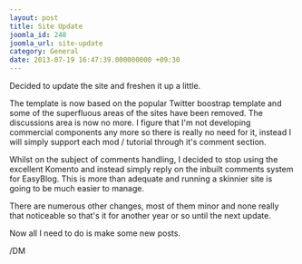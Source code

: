 ```yaml
---
layout: post
title: Site Update
joomla_id: 248
joomla_url: site-update
category: General
date: 2013-07-19 16:47:39.000000000 +09:30
---
```

<p>Decided to update the site and freshen it up a little.</p>
<p>The template is now based on the popular Twitter boostrap template and some of the superfluous areas of the sites have been removed. The discussions area is now no more. I figure that I'm not developing commercial components any more so there is really no need for it, instead I will simply support each mod / tutorial through it's comment section.</p>
<p>Whilst on the subject of comments handling, I decided to stop using the excellent Komento and instead simply reply on the inbuilt comments system for EasyBlog. This is more than adequate and running a skinnier site is going to be much easier to manage.</p>
<p>There are numerous other changes, most of them minor and none really that noticeable so that's it for another year or so until the next update.</p>
<p>Now all I need to do is make some new posts.</p>
<p>/DM</p>
